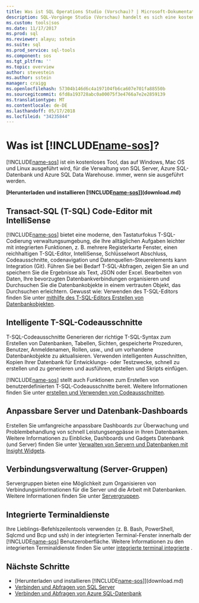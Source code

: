 ```yaml
---
title: Was ist SQL Operations Studio (Vorschau)? | Microsoft-Dokumentation
description: SQL-Vorgänge Studio (Vorschau) handelt es sich eine kostenlose, leicht, die unter Windows, Mac OS und Linux ausgeführt wird, für die Verwaltung von SQL Server, Azure SQL-Datenbank und Azure SQL Data Warehouse; immer, wenn sie ausgeführt werden.
ms.custom: tools|sos
ms.date: 11/17/2017
ms.prod: sql
ms.reviewer: alayu; sstein
ms.suite: sql
ms.prod_service: sql-tools
ms.component: sos
ms.tgt_pltfrm: ''
ms.topic: overview
author: stevestein
ms.author: sstein
manager: craigg
ms.openlocfilehash: 57304b146d6c4a197104fb6ca607e701fa88550b
ms.sourcegitcommit: 6fd8a193728abc0a00075f3e4766a7e2e2859139
ms.translationtype: MT
ms.contentlocale: de-DE
ms.lasthandoff: 05/17/2018
ms.locfileid: "34235844"
---
```

# <a name="what-is-includename-sosincludesname-sosmd"></a>Was ist [!INCLUDE[name-sos](../includes/name-sos.md)]?

[!INCLUDE[name-sos](../includes/name-sos-short.md)] ist ein kostenloses Tool, das auf Windows, Mac OS und Linux ausgeführt wird, für die Verwaltung von SQL Server, Azure SQL-Datenbank und Azure SQL Data Warehouse. immer, wenn sie ausgeführt werden.

**[Herunterladen und installieren [!INCLUDE[name-sos](../includes/name-sos-short.md)]](download.md)**


## <a name="transact-sql-t-sql-code-editor-with-intellisense"></a>Transact-SQL (T-SQL) Code-Editor mit IntelliSense

[!INCLUDE[name-sos](../includes/name-sos-short.md)] bietet eine moderne, den Tastaturfokus T-SQL-Codierung verwaltungsumgebung, die Ihre alltäglichen Aufgaben leichter mit integrierten Funktionen, z. B. mehrere Registerkarte Fenster, einen reichhaltigen T-SQL-Editor, IntelliSense, Schlüsselwort Abschluss, Codeausschnitte, codenavigation und Datenquellen-Steuerelements kann Integration (Git). Führen Sie bei Bedarf T-SQL-Abfragen, zeigen Sie an und speichern Sie die Ergebnisse als Text, JSON oder Excel. Bearbeiten von Daten, Ihre bevorzugten Datenbankverbindungen organisieren und Durchsuchen Sie die Datenbankobjekte in einem vertrauten Objekt, das Durchsuchen erleichtern. Gewusst wie: Verwenden des T-SQL-Editors finden Sie unter [mithilfe des T-SQL-Editors Erstellen von Datenbankobjekten](tutorial-sql-editor.md).

## <a name="smart-t-sql-code-snippets"></a>Intelligente T-SQL-Codeausschnitte

T-SQL-Codeausschnitte Generieren der richtige T-SQL-Syntax zum Erstellen von Datenbanken, Tabellen, Sichten, gespeicherte Prozeduren, Benutzer, Anmeldenamen, Rollen, usw., und um vorhandene Datenbankobjekte zu aktualisieren. Verwenden intelligenten Ausschnitten, Kopien Ihrer Datenbank für Entwicklungs- oder Testzwecke, schnell zu erstellen und zu generieren und ausführen, erstellen und Skripts einfügen.

[!INCLUDE[name-sos](../includes/name-sos-short.md)] stellt auch Funktionen zum Erstellen von benutzerdefinierten T-SQL-Codeausschnitte bereit. Weitere Informationen finden Sie unter [erstellen und Verwenden von Codeausschnitten](code-snippets.md).


## <a name="customizable-server-and-database-dashboards"></a>Anpassbare Server und Datenbank-Dashboards

Erstellen Sie umfangreiche anpassbare Dashboards zur Überwachung und Problembehandlung von schnell Leistungsengpässe in Ihren Datenbanken. Weitere Informationen zu Einblicke, Dashboards und Gadgets Datenbank (und Server) finden Sie unter [Verwalten von Servern und Datenbanken mit Insight Widgets](insight-widgets.md).

## <a name="connection-management-server-groups"></a>Verbindungsverwaltung (Server-Gruppen)

Servergruppen bieten eine Möglichkeit zum Organisieren von Verbindungsinformationen für die Server und die Arbeit mit Datenbanken. Weitere Informationen finden Sie unter [Servergruppen](server-groups.md).

## <a name="integrated-terminal"></a>Integrierte Terminaldienste

Ihre Lieblings-Befehlszeilentools verwenden (z. B. Bash, PowerShell, Sqlcmd und Bcp und ssh) in der integrierten Terminal-Fenster innerhalb der [!INCLUDE[name-sos](../includes/name-sos-short.md)] Benutzeroberfläche. Weitere Informationen zu den integrierten Terminaldienste finden Sie unter [integrierte terminal integrierte](terminal.md) .

## <a name="next-steps"></a>Nächste Schritte
- [Herunterladen und installieren [!INCLUDE[name-sos](../includes/name-sos-short.md)]](download.md)
- [Verbinden und Abfragen von SQL Server](quickstart-sql-server.md)
- [Verbinden und Abfragen von Azure SQL-Datenbank](quickstart-sql-database.md)